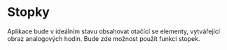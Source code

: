 # Stopky
Aplikace bude v ideálním stavu obsahovat otačící se elementy, vytvářející obraz analogových hodin. Bude zde možnost použít funkci stopek.